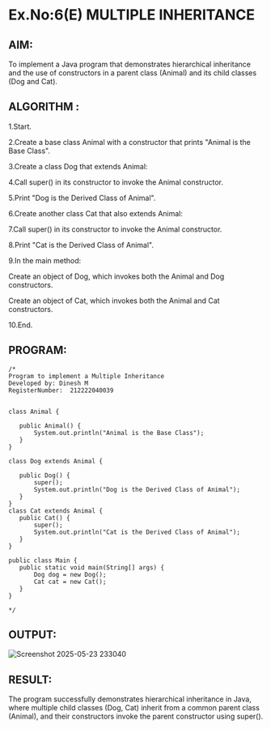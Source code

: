 # Ex.No:6(E)  MULTIPLE INHERITANCE

## AIM:
To implement a Java program that demonstrates hierarchical inheritance and the use of constructors in a parent class (Animal) and its child classes (Dog and Cat).

## ALGORITHM :

1.Start.

2.Create a base class Animal with a constructor that prints "Animal is the Base Class".

3.Create a class Dog that extends Animal:

4.Call super() in its constructor to invoke the Animal constructor.

5.Print "Dog is the Derived Class of Animal".

6.Create another class Cat that also extends Animal:

7.Call super() in its constructor to invoke the Animal constructor.

8.Print "Cat is the Derived Class of Animal".

9.In the main method:

Create an object of Dog, which invokes both the Animal and Dog constructors.

Create an object of Cat, which invokes both the Animal and Cat constructors.

10.End.




## PROGRAM:
 ```
/*
Program to implement a Multiple Inheritance
Developed by: Dinesh M
RegisterNumber:  212222040039


class Animal {

    public Animal() {
        System.out.println("Animal is the Base Class");
    }
}

class Dog extends Animal {

    public Dog() {
        super();
        System.out.println("Dog is the Derived Class of Animal");
    }
}
class Cat extends Animal {
    public Cat() {
        super();
        System.out.println("Cat is the Derived Class of Animal");
    }
}

public class Main {
    public static void main(String[] args) {
        Dog dog = new Dog();
        Cat cat = new Cat();
    }
}

*/
```








## OUTPUT:
![Screenshot 2025-05-23 233040](https://github.com/user-attachments/assets/9e7ca841-c68f-4978-8949-83e8d948236d)



## RESULT:

The program successfully demonstrates hierarchical inheritance in Java, where multiple child classes (Dog, Cat) inherit from a common parent class (Animal), and their constructors invoke the parent constructor using super().
